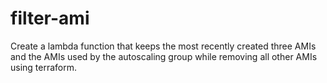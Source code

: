 # filter-ami
Create a lambda function that keeps the most recently created three AMIs and the AMIs used by the autoscaling group while removing all other AMIs using terraform.
